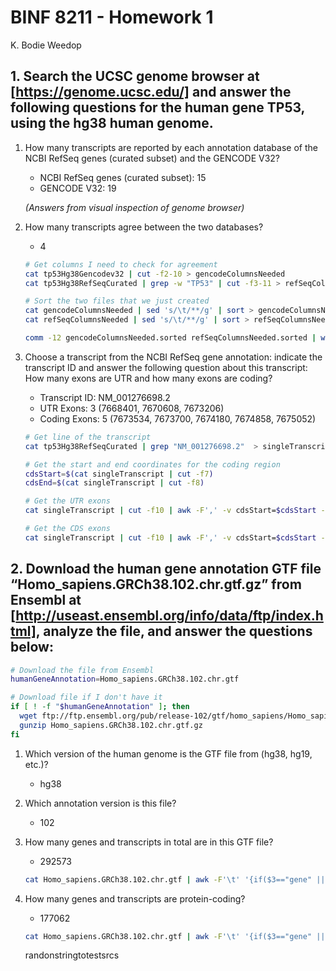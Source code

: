 # BINF 8211 - Homework 1

K. Bodie Weedop

## 1. Search the UCSC genome browser at [https://genome.ucsc.edu/] and answer the following questions for the human gene TP53, using the hg38 human genome.

1. How many transcripts are reported by each annotation database of the NCBI RefSeq genes (curated subset) and the GENCODE V32?
    
    - NCBI RefSeq genes (curated subset): 15
    - GENCODE V32: 19 
    
    _(Answers from visual inspection of genome browser)_

2. How many transcripts agree between the two databases?

    - 4

    ```bash
    # Get columns I need to check for agreement
    cat tp53Hg38Gencodev32 | cut -f2-10 > gencodeColumnsNeeded
    cat tp53Hg38RefSeqCurated | grep -w "TP53" | cut -f3-11 > refSeqColumnsNeeded

    # Sort the two files that we just created
    cat gencodeColumnsNeeded | sed 's/\t/**/g' | sort > gencodeColumnsNeeded.sorted
    cat refSeqColumnsNeeded | sed 's/\t/**/g' | sort > refSeqColumnsNeeded.sorted

    comm -12 gencodeColumnsNeeded.sorted refSeqColumnsNeeded.sorted | wc -l
    ```

3. Choose a transcript from the NCBI RefSeq gene annotation: indicate the transcript ID and answer the following question about this transcript: How many exons are UTR and how many exons are coding?

    - Transcript ID: NM_001276698.2
    - UTR Exons: 3 (7668401, 7670608, 7673206)
    - Coding Exons: 5 (7673534, 7673700, 7674180, 7674858, 7675052)

    ```bash
    # Get line of the transcript
    cat tp53Hg38RefSeqCurated | grep "NM_001276698.2"  > singleTranscript

    # Get the start and end coordinates for the coding region
    cdsStart=$(cat singleTranscript | cut -f7)
    cdsEnd=$(cat singleTranscript | cut -f8)

    # Get the UTR exons
    cat singleTranscript | cut -f10 | awk -F',' -v cdsStart=$cdsStart -v cdsEnd=$cdsEnd 'x=1 {while( x<NF ){ if ( $x<cdsStart || $x>cdsEnd ){ print $x } x++}} | wc -l'

    # Get the CDS exons
    cat singleTranscript | cut -f10 | awk -F',' -v cdsStart=$cdsStart -v cdsEnd=$cdsEnd 'x=1 {while( x<NF ){ if ( $x>cdsStart ){ print $x } x++}}' | wc -l
    ```

## 2. Download the human gene annotation GTF file “Homo_sapiens.GRCh38.102.chr.gtf.gz” from  Ensembl at [http://useast.ensembl.org/info/data/ftp/index.html], analyze the file, and answer the questions below:

```bash
# Download the file from Ensembl
humanGeneAnnotation=Homo_sapiens.GRCh38.102.chr.gtf

# Download file if I don't have it
if [ ! -f "$humanGeneAnnotation" ]; then
  wget ftp://ftp.ensembl.org/pub/release-102/gtf/homo_sapiens/Homo_sapiens.GRCh38.102.chr.gtf.gz
  gunzip Homo_sapiens.GRCh38.102.chr.gtf.gz
fi
```

1. Which version of the human genome is the GTF file from (hg38, hg19, etc.)? 
    
    - hg38

2. Which annotation version is this file?
    
    - 102

3. How many genes and transcripts in total are in this GTF file?

    - 292573

    ```bash
    cat Homo_sapiens.GRCh38.102.chr.gtf | awk -F'\t' '{if($3=="gene" || $3=="transcript" ){print $0}}' | wc -l
    ```

4. How many genes and transcripts are protein-coding?

    - 177062

    ```bash
    cat Homo_sapiens.GRCh38.102.chr.gtf | awk -F'\t' '{if($3=="gene" || $3=="transcript" ){print $0}}' | grep -c "protein_coding"
    ```

    randonstringtotestsrcs
